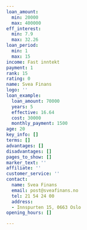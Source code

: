 ```yaml
---
loan_amount:
  min: 20000
  max: 400000
eff_interest:
  min: 7.9
  max: 32.26
loan_period:
  min: 1
  max: 15
income: Fast inntekt
payment: 1
rank: 15
rating: 0
name: Svea Finans
logo: ''
loan_example:
  loan_amount: 70000
  years: 5
  effective: 16.64
  cost: 30000
  monthly_payment: 1500
age: 20
key_info: []
terms: []
advantages: []
disadvantages: []
pages_to_show: []
marker_text: ''
affiliate: ''
customer_service: ''
contact:
  name: Svea Finans
  email: post@sveafinans.no
  tel: 21 54 24 00
  address:
  - Innspurten 15, 0663 Oslo
opening_hours: []

---
```

